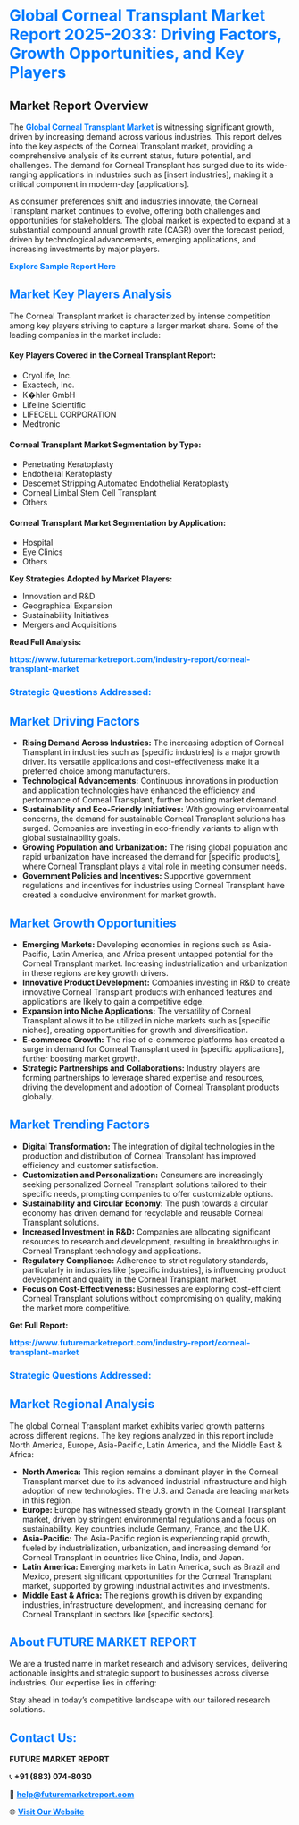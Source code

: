 <h1 style="color: #007BFF;">Global Corneal Transplant Market Report 2025-2033: Driving Factors, Growth Opportunities, and Key Players</h1>

<section id="overview">
<h2>Market Report Overview</h2>
<p>The <a href="https://www.futuremarketreport.com/industry-report/corneal-transplant-market" style="color: #007BFF; text-decoration: none;"><strong>Global Corneal Transplant Market</strong></a> is witnessing significant growth, driven by increasing demand across various industries. This report delves into the key aspects of the Corneal Transplant market, providing a comprehensive analysis of its current status, future potential, and challenges. The demand for Corneal Transplant has surged due to its wide-ranging applications in industries such as [insert industries], making it a critical component in modern-day [applications].</p>
<p>As consumer preferences shift and industries innovate, the Corneal Transplant market continues to evolve, offering both challenges and opportunities for stakeholders. The global market is expected to expand at a substantial compound annual growth rate (CAGR) over the forecast period, driven by technological advancements, emerging applications, and increasing investments by major players.</p>
</section>

<section id="overview">
<p><a href="https://www.futuremarketreport.com/request-sample/reportId=60419" style="color: #007BFF; text-decoration: none;"><strong>Explore Sample Report Here</strong></a></p>
</section>

<section id="key-players">
<h2 style="color: #007BFF;">Market Key Players Analysis</h2>
<p>The Corneal Transplant market is characterized by intense competition among key players striving to capture a larger market share. Some of the leading companies in the market include:</p>
<h4>Key Players Covered in the Corneal Transplant Report:</h4>
<ul><li>CryoLife, Inc.</li><li>Exactech, Inc.</li><li>K�hler GmbH</li><li>Lifeline Scientific</li><li>LIFECELL CORPORATION</li><li>Medtronic</li></ul>
<h4>Corneal Transplant Market Segmentation by Type:</h4>
<ul><li>Penetrating Keratoplasty</li><li>Endothelial Keratoplasty</li><li>Descemet Stripping Automated Endothelial Keratoplasty</li><li>Corneal Limbal Stem Cell Transplant</li><li>Others</li></ul>

<h4>Corneal Transplant Market Segmentation by Application:</h4>
<ul><li>Hospital</li><li>Eye Clinics</li><li>Others</li></ul>
<p><strong>Key Strategies Adopted by Market Players:</strong></p>
<ul>
<li>Innovation and R&D</li>
<li>Geographical Expansion</li>
<li>Sustainability Initiatives</li>
<li>Mergers and Acquisitions</li>
</ul>
</section>

<section>
<p><strong>Read Full Analysis: </strong></p><a href="https://www.futuremarketreport.com/industry-report/corneal-transplant-market" style="color: #007BFF; text-decoration: none;"><strong>https://www.futuremarketreport.com/industry-report/corneal-transplant-market</strong></a>
<h3 style="color: #007BFF;">Strategic Questions Addressed:</h3>
</section>

<section id="driving-factors">
<h2 style="color: #007BFF;">Market Driving Factors</h2>
<ul>
<li><strong>Rising Demand Across Industries:</strong> The increasing adoption of Corneal Transplant in industries such as [specific industries] is a major growth driver. Its versatile applications and cost-effectiveness make it a preferred choice among manufacturers.</li>
<li><strong>Technological Advancements:</strong> Continuous innovations in production and application technologies have enhanced the efficiency and performance of Corneal Transplant, further boosting market demand.</li>
<li><strong>Sustainability and Eco-Friendly Initiatives:</strong> With growing environmental concerns, the demand for sustainable Corneal Transplant solutions has surged. Companies are investing in eco-friendly variants to align with global sustainability goals.</li>
<li><strong>Growing Population and Urbanization:</strong> The rising global population and rapid urbanization have increased the demand for [specific products], where Corneal Transplant plays a vital role in meeting consumer needs.</li>
<li><strong>Government Policies and Incentives:</strong> Supportive government regulations and incentives for industries using Corneal Transplant have created a conducive environment for market growth.</li>
</ul>
</section>

<section id="growth-opportunities">
<h2 style="color: #007BFF;">Market Growth Opportunities</h2>
<ul>
<li><strong>Emerging Markets:</strong> Developing economies in regions such as Asia-Pacific, Latin America, and Africa present untapped potential for the Corneal Transplant market. Increasing industrialization and urbanization in these regions are key growth drivers.</li>
<li><strong>Innovative Product Development:</strong> Companies investing in R&D to create innovative Corneal Transplant products with enhanced features and applications are likely to gain a competitive edge.</li>
<li><strong>Expansion into Niche Applications:</strong> The versatility of Corneal Transplant allows it to be utilized in niche markets such as [specific niches], creating opportunities for growth and diversification.</li>
<li><strong>E-commerce Growth:</strong> The rise of e-commerce platforms has created a surge in demand for Corneal Transplant used in [specific applications], further boosting market growth.</li>
<li><strong>Strategic Partnerships and Collaborations:</strong> Industry players are forming partnerships to leverage shared expertise and resources, driving the development and adoption of Corneal Transplant products globally.</li>
</ul>
</section>

<section id="trending-factors">
<h2 style="color: #007BFF;">Market Trending Factors</h2>
<ul>
<li><strong>Digital Transformation:</strong> The integration of digital technologies in the production and distribution of Corneal Transplant has improved efficiency and customer satisfaction.</li>
<li><strong>Customization and Personalization:</strong> Consumers are increasingly seeking personalized Corneal Transplant solutions tailored to their specific needs, prompting companies to offer customizable options.</li>
<li><strong>Sustainability and Circular Economy:</strong> The push towards a circular economy has driven demand for recyclable and reusable Corneal Transplant solutions.</li>
<li><strong>Increased Investment in R&D:</strong> Companies are allocating significant resources to research and development, resulting in breakthroughs in Corneal Transplant technology and applications.</li>
<li><strong>Regulatory Compliance:</strong> Adherence to strict regulatory standards, particularly in industries like [specific industries], is influencing product development and quality in the Corneal Transplant market.</li>
<li><strong>Focus on Cost-Effectiveness:</strong> Businesses are exploring cost-efficient Corneal Transplant solutions without compromising on quality, making the market more competitive.</li>
</ul>
</section>

<section>
<p><strong>Get Full Report: </strong></p><a href="https://www.futuremarketreport.com/industry-report/corneal-transplant-market" style="color: #007BFF; text-decoration: none;"><strong>https://www.futuremarketreport.com/industry-report/corneal-transplant-market</strong></a>
<h3 style="color: #007BFF;">Strategic Questions Addressed:</h3>
</section>


<section id="regional-analysis">
<h2 style="color: #007BFF;">Market Regional Analysis</h2>
<p>The global Corneal Transplant market exhibits varied growth patterns across different regions. The key regions analyzed in this report include North America, Europe, Asia-Pacific, Latin America, and the Middle East & Africa:</p>
<ul>
<li><strong>North America:</strong> This region remains a dominant player in the Corneal Transplant market due to its advanced industrial infrastructure and high adoption of new technologies. The U.S. and Canada are leading markets in this region.</li>
<li><strong>Europe:</strong> Europe has witnessed steady growth in the Corneal Transplant market, driven by stringent environmental regulations and a focus on sustainability. Key countries include Germany, France, and the U.K.</li>
<li><strong>Asia-Pacific:</strong> The Asia-Pacific region is experiencing rapid growth, fueled by industrialization, urbanization, and increasing demand for Corneal Transplant in countries like China, India, and Japan.</li>
<li><strong>Latin America:</strong> Emerging markets in Latin America, such as Brazil and Mexico, present significant opportunities for the Corneal Transplant market, supported by growing industrial activities and investments.</li>
<li><strong>Middle East & Africa:</strong> The region’s growth is driven by expanding industries, infrastructure development, and increasing demand for Corneal Transplant in sectors like [specific sectors].</li>
</ul>
</section>

<footer>
<h2 style="color: #007BFF;">About FUTURE MARKET REPORT</h2>
<p>We are a trusted name in market research and advisory services, delivering actionable insights and strategic support to businesses across diverse industries. Our expertise lies in offering:</p>

<p>Stay ahead in today’s competitive landscape with our tailored research solutions.</p>

<h2 style="color: #007BFF;">Contact Us:</h2>
<p><strong>FUTURE MARKET REPORT</strong></p>
<p>📞 <strong>+91 (883) 074-8030</strong></p>
<p>📧 <strong><a href="mailto:help@futuremarketreport.com" style="color: #007BFF;">help@futuremarketreport.com</a></strong></p>
<p>🌐 <strong><a href="https://www.futuremarketreport.com/" style="color: #007BFF;">Visit Our Website</a></strong></p>
</footer>